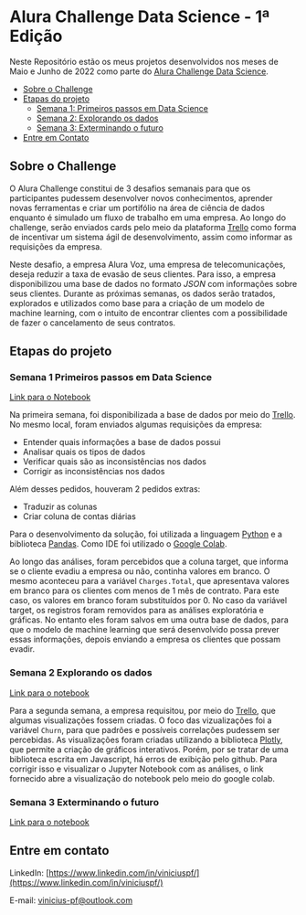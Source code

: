 # Alura Challenge Data Science - 1ª Edição

Neste Repositório estão os meus projetos desenvolvidos nos meses de Maio e Junho de 2022 como parte do [Alura Challenge Data Science](https://www.alura.com.br/challenges/data-science). 

* [Sobre o Challenge](#sobre-o-challenge)
* [Etapas do projeto](#etapas-do-projeto)
    + [Semana 1: Primeiros passos em Data Science](#semana-1-primeiros-passos-em-data-science)
    + [Semana 2: Explorando os dados](#semana-2-explorando-os-dados)
    + [Semana 3: Exterminando o futuro](#semana-3-exterminando-o-futuro)
* [Entre em Contato](#entre-em-contato)

## Sobre o Challenge

O Alura Challenge constitui de 3 desafios semanais para que os participantes pudessem desenvolver novos conhecimentos, aprender novas ferramentas e criar um portifólio na área de ciência de dados enquanto é simulado um fluxo de trabalho em uma empresa. Ao longo do challenge, serão enviados cards pelo meio da plataforma [Trello](https://trello.com) como forma de incentivar um sistema ágil de desenvolvimento, assim como informar as requisições da empresa.

Neste desafio, a empresa Alura Voz, uma empresa de telecomunicações, deseja reduzir a taxa de evasão de seus clientes. Para isso, a empresa disponibilizou uma base de dados no formato *JSON* com informações sobre seus clientes. Durante as próximas semanas, os dados serão tratados, explorados e utilizados como base para a criação de um modelo de machine learning, com o intuito de encontrar clientes com a possibilidade de fazer o cancelamento de seus contratos.

## Etapas do projeto

### Semana 1 Primeiros passos em Data Science

[Link para o Notebook](https://github.com/vinicius-pf/Challenge_DataScience/blob/main/Semana%201/Tratamento_dos_Dados.ipynb)

Na primeira semana, foi disponibilizada a base de dados por meio do [Trello](https://trello.com/b/JdUXpLrp/challenge-ds-semana-1). No mesmo local, foram enviados algumas requisições da empresa:

- Entender quais informações a base de dados possui
- Analisar quais os tipos de dados
- Verificar quais são as inconsistências nos dados
- Corrigir as inconsistências nos dados

Além desses pedidos, houveram 2 pedidos extras:
- Traduzir as colunas
- Criar coluna de contas diárias

Para o desenvolvimento da solução, foi utilizada a linguagem [Python](https://www.python.org) e a biblioteca [Pandas](https://pandas.pydata.org). Como IDE foi utilizado o [Google Colab](https://colab.research.google.com).

Ao longo das análises, foram percebidos que a coluna target, que informa se o cliente evadiu a empresa ou não, continha valores em branco. O mesmo aconteceu para a variável `Charges.Total`, que apresentava valores em branco para os clientes com menos de 1 mês de contrato. Para este caso, os valores em branco foram substituídos por 0. No caso da variável target, os registros foram removidos para as análises exploratória e gráficas. No entanto eles foram salvos em uma outra base de dados, para que o modelo de machine learning que será desenvolvido possa prever essas informações, depois enviando a empresa os clientes que possam evadir.

### Semana 2 Explorando os dados

[Link para o notebook](https://colab.research.google.com/github/vinicius-pf/Challenge_DataScience/blob/Semana-2/Semana%202/%20Analises_Graficas.ipynb)

Para a segunda semana, a empresa requisitou, por meio do [Trello](https://trello.com/b/uUsVCrPb/challenge-ds-semana-2), que algumas visualizações fossem criadas. O foco das vizualizações foi a variável `Churn`, para que padrões e possíveis correlações pudessem ser percebidas. As visualizações foram criadas utilizando a biblioteca [Plotly](https://plotly.com/graphing-libraries/), que permite a criação de gráficos interativos. Porém, por se tratar de uma biblioteca escrita em Javascript, há erros de exibição pelo github. Para corrigir isso e visualizar o Jupyter Notebook com as análises, o link fornecido abre a visualização do notebook pelo meio do google colab.


### Semana 3 Exterminando o futuro

[Link para o notebook](https://colab.research.google.com/github/vinicius-pf/Challenge_DataScience/blob/Semana-2/Semana%202/%20Analises_Graficas.ipynb)

## Entre em contato

LinkedIn: [https://www.linkedin.com/in/viniciuspf/](https://www.linkedin.com/in/viniciuspf/)

E-mail: vinicius-pf@outlook.com







